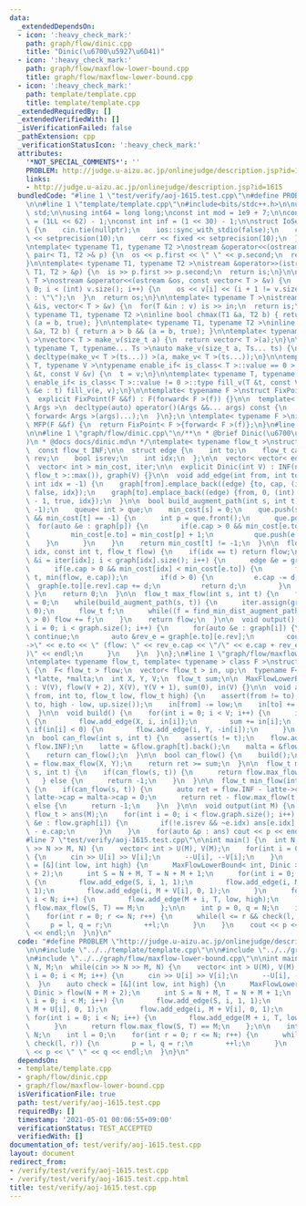 ```yaml
---
data:
  _extendedDependsOn:
  - icon: ':heavy_check_mark:'
    path: graph/flow/dinic.cpp
    title: "Dinic(\u6700\u5927\u6D41)"
  - icon: ':heavy_check_mark:'
    path: graph/flow/maxflow-lower-bound.cpp
    title: graph/flow/maxflow-lower-bound.cpp
  - icon: ':heavy_check_mark:'
    path: template/template.cpp
    title: template/template.cpp
  _extendedRequiredBy: []
  _extendedVerifiedWith: []
  _isVerificationFailed: false
  _pathExtension: cpp
  _verificationStatusIcon: ':heavy_check_mark:'
  attributes:
    '*NOT_SPECIAL_COMMENTS*': ''
    PROBLEM: http://judge.u-aizu.ac.jp/onlinejudge/description.jsp?id=1615
    links:
    - http://judge.u-aizu.ac.jp/onlinejudge/description.jsp?id=1615
  bundledCode: "#line 1 \"test/verify/aoj-1615.test.cpp\"\n#define PROBLEM \"http://judge.u-aizu.ac.jp/onlinejudge/description.jsp?id=1615\"\
    \n\n#line 1 \"template/template.cpp\"\n#include<bits/stdc++.h>\n\nusing namespace\
    \ std;\n\nusing int64 = long long;\nconst int mod = 1e9 + 7;\n\nconst int64 infll\
    \ = (1LL << 62) - 1;\nconst int inf = (1 << 30) - 1;\n\nstruct IoSetup {\n  IoSetup()\
    \ {\n    cin.tie(nullptr);\n    ios::sync_with_stdio(false);\n    cout << fixed\
    \ << setprecision(10);\n    cerr << fixed << setprecision(10);\n  }\n} iosetup;\n\
    \ntemplate< typename T1, typename T2 >\nostream &operator<<(ostream &os, const\
    \ pair< T1, T2 >& p) {\n  os << p.first << \" \" << p.second;\n  return os;\n\
    }\n\ntemplate< typename T1, typename T2 >\nistream &operator>>(istream &is, pair<\
    \ T1, T2 > &p) {\n  is >> p.first >> p.second;\n  return is;\n}\n\ntemplate< typename\
    \ T >\nostream &operator<<(ostream &os, const vector< T > &v) {\n  for(int i =\
    \ 0; i < (int) v.size(); i++) {\n    os << v[i] << (i + 1 != v.size() ? \" \"\
    \ : \"\");\n  }\n  return os;\n}\n\ntemplate< typename T >\nistream &operator>>(istream\
    \ &is, vector< T > &v) {\n  for(T &in : v) is >> in;\n  return is;\n}\n\ntemplate<\
    \ typename T1, typename T2 >\ninline bool chmax(T1 &a, T2 b) { return a < b &&\
    \ (a = b, true); }\n\ntemplate< typename T1, typename T2 >\ninline bool chmin(T1\
    \ &a, T2 b) { return a > b && (a = b, true); }\n\ntemplate< typename T = int64\
    \ >\nvector< T > make_v(size_t a) {\n  return vector< T >(a);\n}\n\ntemplate<\
    \ typename T, typename... Ts >\nauto make_v(size_t a, Ts... ts) {\n  return vector<\
    \ decltype(make_v< T >(ts...)) >(a, make_v< T >(ts...));\n}\n\ntemplate< typename\
    \ T, typename V >\ntypename enable_if< is_class< T >::value == 0 >::type fill_v(T\
    \ &t, const V &v) {\n  t = v;\n}\n\ntemplate< typename T, typename V >\ntypename\
    \ enable_if< is_class< T >::value != 0 >::type fill_v(T &t, const V &v) {\n  for(auto\
    \ &e : t) fill_v(e, v);\n}\n\ntemplate< typename F >\nstruct FixPoint : F {\n\
    \  explicit FixPoint(F &&f) : F(forward< F >(f)) {}\n\n  template< typename...\
    \ Args >\n  decltype(auto) operator()(Args &&... args) const {\n    return F::operator()(*this,\
    \ forward< Args >(args)...);\n  }\n};\n \ntemplate< typename F >\ninline decltype(auto)\
    \ MFP(F &&f) {\n  return FixPoint< F >{forward< F >(f)};\n}\n#line 4 \"test/verify/aoj-1615.test.cpp\"\
    \n\n#line 1 \"graph/flow/dinic.cpp\"\n/**\n * @brief Dinic(\u6700\u5927\u6D41\
    )\n * @docs docs/dinic.md\n */\ntemplate< typename flow_t >\nstruct Dinic {\n\
    \  const flow_t INF;\n\n  struct edge {\n    int to;\n    flow_t cap;\n    int\
    \ rev;\n    bool isrev;\n    int idx;\n  };\n\n  vector< vector< edge > > graph;\n\
    \  vector< int > min_cost, iter;\n\n  explicit Dinic(int V) : INF(numeric_limits<\
    \ flow_t >::max()), graph(V) {}\n\n  void add_edge(int from, int to, flow_t cap,\
    \ int idx = -1) {\n    graph[from].emplace_back((edge) {to, cap, (int) graph[to].size(),\
    \ false, idx});\n    graph[to].emplace_back((edge) {from, 0, (int) graph[from].size()\
    \ - 1, true, idx});\n  }\n\n  bool build_augment_path(int s, int t) {\n    min_cost.assign(graph.size(),\
    \ -1);\n    queue< int > que;\n    min_cost[s] = 0;\n    que.push(s);\n    while(!que.empty()\
    \ && min_cost[t] == -1) {\n      int p = que.front();\n      que.pop();\n    \
    \  for(auto &e : graph[p]) {\n        if(e.cap > 0 && min_cost[e.to] == -1) {\n\
    \          min_cost[e.to] = min_cost[p] + 1;\n          que.push(e.to);\n    \
    \    }\n      }\n    }\n    return min_cost[t] != -1;\n  }\n\n  flow_t find_min_dist_augment_path(int\
    \ idx, const int t, flow_t flow) {\n    if(idx == t) return flow;\n    for(int\
    \ &i = iter[idx]; i < graph[idx].size(); i++) {\n      edge &e = graph[idx][i];\n\
    \      if(e.cap > 0 && min_cost[idx] < min_cost[e.to]) {\n        flow_t d = find_min_dist_augment_path(e.to,\
    \ t, min(flow, e.cap));\n        if(d > 0) {\n          e.cap -= d;\n        \
    \  graph[e.to][e.rev].cap += d;\n          return d;\n        }\n      }\n   \
    \ }\n    return 0;\n  }\n\n  flow_t max_flow(int s, int t) {\n    flow_t flow\
    \ = 0;\n    while(build_augment_path(s, t)) {\n      iter.assign(graph.size(),\
    \ 0);\n      flow_t f;\n      while((f = find_min_dist_augment_path(s, t, INF))\
    \ > 0) flow += f;\n    }\n    return flow;\n  }\n\n  void output() {\n    for(int\
    \ i = 0; i < graph.size(); i++) {\n      for(auto &e : graph[i]) {\n        if(e.isrev)\
    \ continue;\n        auto &rev_e = graph[e.to][e.rev];\n        cout << i << \"\
    ->\" << e.to << \" (flow: \" << rev_e.cap << \"/\" << e.cap + rev_e.cap << \"\
    )\" << endl;\n      }\n    }\n  }\n};\n#line 1 \"graph/flow/maxflow-lower-bound.cpp\"\
    \ntemplate< typename flow_t, template< typename > class F >\nstruct MaxFlowLowerBound\
    \ {\n  F< flow_t > flow;\n  vector< flow_t > in, up;\n  typename F< flow_t >::edge\
    \ *latte, *malta;\n  int X, Y, V;\n  flow_t sum;\n\n  MaxFlowLowerBound(int V)\
    \ : V(V), flow(V + 2), X(V), Y(V + 1), sum(0), in(V) {}\n\n  void add_edge(int\
    \ from, int to, flow_t low, flow_t high) {\n    assert(from != to);\n    flow.add_edge(from,\
    \ to, high - low, up.size());\n    in[from] -= low;\n    in[to] += low;\n    up.emplace_back(high);\n\
    \  }\n\n  void build() {\n    for(int i = 0; i < V; i++) {\n      if(in[i] > 0)\
    \ {\n        flow.add_edge(X, i, in[i]);\n        sum += in[i];\n      } else\
    \ if(in[i] < 0) {\n        flow.add_edge(i, Y, -in[i]);\n      }\n    }\n  }\n\
    \n  bool can_flow(int s, int t) {\n    assert(s != t);\n    flow.add_edge(t, s,\
    \ flow.INF);\n    latte = &flow.graph[t].back();\n    malta = &flow.graph[s].back();\n\
    \    return can_flow();\n  }\n\n  bool can_flow() {\n    build();\n    auto ret\
    \ = flow.max_flow(X, Y);\n    return ret >= sum;\n  }\n\n  flow_t max_flow(int\
    \ s, int t) {\n    if(can_flow(s, t)) {\n      return flow.max_flow(s, t);\n \
    \   } else {\n      return -1;\n    }\n  }\n\n  flow_t min_flow(int s, int t)\
    \ {\n    if(can_flow(s, t)) {\n      auto ret = flow.INF - latte->cap;\n     \
    \ latte->cap = malta->cap = 0;\n      return ret - flow.max_flow(t, s);\n    }\
    \ else {\n      return -1;\n    }\n  }\n\n  void output(int M) {\n    vector<\
    \ flow_t > ans(M);\n    for(int i = 0; i < flow.graph.size(); i++) {\n      for(auto\
    \ &e : flow.graph[i]) {\n        if(!e.isrev && ~e.idx) ans[e.idx] = up[e.idx]\
    \ - e.cap;\n      }\n    }\n    for(auto &p : ans) cout << p << endl;\n  }\n};\n\
    #line 7 \"test/verify/aoj-1615.test.cpp\"\n\nint main() {\n  int N, M;\n  while(cin\
    \ >> N >> M, N) {\n    vector< int > U(M), V(M);\n    for(int i = 0; i < M; i++)\
    \ {\n      cin >> U[i] >> V[i];\n      --U[i], --V[i];\n    }\n    auto check\
    \ = [&](int low, int high) {\n      MaxFlowLowerBound< int, Dinic > flow(N + M\
    \ + 2);\n      int S = N + M, T = N + M + 1;\n      for(int i = 0; i < M; i++)\
    \ {\n        flow.add_edge(S, i, 1, 1);\n        flow.add_edge(i, M + U[i], 0,\
    \ 1);\n        flow.add_edge(i, M + V[i], 0, 1);\n      }\n      for(int i = 0;\
    \ i < N; i++) {\n        flow.add_edge(M + i, T, low, high);\n      }\n      return\
    \ flow.max_flow(S, T) == M;\n    };\n\n    int p = 0, q = N;\n    int l = 0;\n\
    \    for(int r = 0; r <= N; r++) {\n      while(l <= r && check(l, r)) {\n   \
    \     p = l, q = r;\n        ++l;\n      }\n    }\n    cout << p << \" \" << q\
    \ << endl;\n  }\n}\n"
  code: "#define PROBLEM \"http://judge.u-aizu.ac.jp/onlinejudge/description.jsp?id=1615\"\
    \n\n#include \"../../template/template.cpp\"\n\n#include \"../../graph/flow/dinic.cpp\"\
    \n#include \"../../graph/flow/maxflow-lower-bound.cpp\"\n\nint main() {\n  int\
    \ N, M;\n  while(cin >> N >> M, N) {\n    vector< int > U(M), V(M);\n    for(int\
    \ i = 0; i < M; i++) {\n      cin >> U[i] >> V[i];\n      --U[i], --V[i];\n  \
    \  }\n    auto check = [&](int low, int high) {\n      MaxFlowLowerBound< int,\
    \ Dinic > flow(N + M + 2);\n      int S = N + M, T = N + M + 1;\n      for(int\
    \ i = 0; i < M; i++) {\n        flow.add_edge(S, i, 1, 1);\n        flow.add_edge(i,\
    \ M + U[i], 0, 1);\n        flow.add_edge(i, M + V[i], 0, 1);\n      }\n     \
    \ for(int i = 0; i < N; i++) {\n        flow.add_edge(M + i, T, low, high);\n\
    \      }\n      return flow.max_flow(S, T) == M;\n    };\n\n    int p = 0, q =\
    \ N;\n    int l = 0;\n    for(int r = 0; r <= N; r++) {\n      while(l <= r &&\
    \ check(l, r)) {\n        p = l, q = r;\n        ++l;\n      }\n    }\n    cout\
    \ << p << \" \" << q << endl;\n  }\n}\n"
  dependsOn:
  - template/template.cpp
  - graph/flow/dinic.cpp
  - graph/flow/maxflow-lower-bound.cpp
  isVerificationFile: true
  path: test/verify/aoj-1615.test.cpp
  requiredBy: []
  timestamp: '2021-05-01 00:06:55+09:00'
  verificationStatus: TEST_ACCEPTED
  verifiedWith: []
documentation_of: test/verify/aoj-1615.test.cpp
layout: document
redirect_from:
- /verify/test/verify/aoj-1615.test.cpp
- /verify/test/verify/aoj-1615.test.cpp.html
title: test/verify/aoj-1615.test.cpp
---
```

